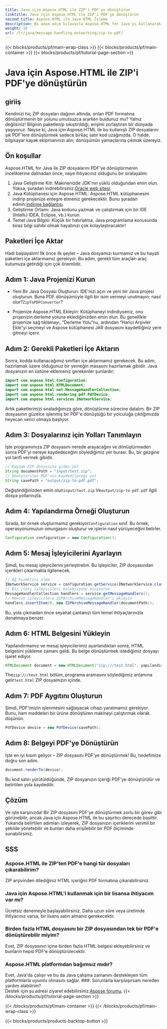 ```yaml
---
title: Java için Aspose.HTML ile ZIP'i PDF'ye dönüştürün
linktitle: Java için Aspose.HTML ile ZIP'i PDF'ye dönüştürün
second_title: Aspose.HTML ile Java HTML İşleme
description: Bu adım adım kılavuzla Aspose.HTML for Java'yı kullanarak ZIP dosyalarınızı kolayca PDF'ye dönüştürün.
weight: 16
url: /tr/java/message-handling-networking/zip-to-pdf/
---
```


{{< blocks/products/pf/main-wrap-class >}}
{{< blocks/products/pf/main-container >}}
{{< blocks/products/pf/tutorial-page-section >}}

# Java için Aspose.HTML ile ZIP'i PDF'ye dönüştürün

## giriiş
Kendinizi hiç ZIP dosyaları dağının altında, onları PDF formatına dönüştürmenin bir yolunu umutsuzca ararken buldunuz mu? Yalnız değilsiniz! Bilginin paketlenip sıkıştırıldığı, erişimi zorlaştıran bir dünyada yaşıyoruz. Neyse ki, Java için Aspose.HTML ile bu kullanışlı ZIP dosyalarını şık PDF'lere dönüştürmek sadece birkaç satır kod uzağınızda. O halde, bilgisayar kayak ekipmanınızı alın; dönüşümün yamaçlarına çıkmak üzereyiz.
## Ön koşullar
Aspose.HTML for Java ile ZIP dosyalarını PDF'ye dönüştürmenin inceliklerine dalmadan önce, neye ihtiyacınız olduğunu bir sıralayalım:
1.  Java Geliştirme Kiti: Makinenizde JDK'nın yüklü olduğundan emin olun. Yoksa, şuradan indirebilirsiniz:[Oracle web sitesi](https://www.oracle.com/java/technologies/javase-jdk11-downloads.html).
2.  Java Kütüphanesi için Aspose.HTML: Aspose.HTML kütüphanesini indirip projenize entegre etmeniz gerekecektir. Bunu şuradan edinin:[indirme bağlantısı](https://releases.aspose.com/html/java/).
3. Geliştirme Ortamı: Java kodunu yazmak ve çalıştırmak için bir IDE (IntelliJ IDEA, Eclipse, vb.) kurun.
4. Temel Java Bilgisi: Küçük bir hatırlatma, Java programlama konusunda biraz bilgi sahibi olmak hayatınızı çok kolaylaştıracaktır!
## Paketleri İçe Aktar
Hadi başlayalım! İlk önce ilk şeyler – Java dosyamızı kurmamız ve bu hayati paketleri içe aktarmamız gerekiyor. Bu adım, gerekli tüm araçları araç kutumuza getirdiği için çok önemlidir. 
## Adım 1: Java Projenizi Kurun
- Yeni Bir Java Dosyası Oluşturun: IDE'nizi açın ve yeni bir Java projesi oluşturun. Buna PDF dönüşümüyle ilgili bir isim vermeyi unutmayın; nasıl olur?`ZipToPDFConverter`?
  
- Projenize Aspose.HTML Ekleyin: Kütüphaneyi indirdiyseniz, onu projenizin derleme yoluna eklediğinizden emin olun. Bu genellikle projenize sağ tıklamayı, “Derleme Yolu”nu, ardından “Harici Arşivler Ekle”yi seçmeyi ve Aspose kütüphanesi JAR dosyasını kaydettiğiniz yere gitmeyi içerir.
## Adım 2: Gerekli Paketleri İçe Aktarın
Sonra, kodda kullanacağımız sınıfları içe aktarmamız gerekecek. Bu adım, hazırlamak üzere olduğunuz bir yemeğin masasını hazırlamak gibidir. Java dosyanızın en üstüne eklemeniz gerekenler şunlardır:
```java
import com.aspose.html.Configuration;
import com.aspose.html.HTMLDocument;
import com.aspose.html.net.MessageHandlerCollection;
import com.aspose.html.rendering.pdf.PdfDevice;
import com.aspose.html.services.INetworkService;
```
Artık paketlerimizi sıraladığımıza göre, dönüştürme sürecine dalalım. Bir ZIP dosyasının güzelce işlenmiş bir PDF'e dönüştüğü bir yolculuğa çıktığımızda heyecan verici olmaya başlıyor. 
## Adım 3: Dosyalarınız için Yolları Tanımlayın
İşte programımıza ZIP dosyasını nerede arayacağını ve dönüştürmeden sonra PDF'yi nereye kaydedeceğini söylediğimiz yer burası. Bu, bir gezgine yol tarifi vermek gibidir.
```java
// Kaynak ZIP dosyasına giden yol
String documentPath = "input/test.zip";
// Dönüştürülen PDF'nin kaydedileceği yol
String savePath = "output/zip-to-pdf.pdf";
```
 Değiştirdiğinizden emin olun`input/test.zip` Ve`output/zip-to-pdf.pdf` ilgili dosya yollarınızla.
## Adım 4: Yapılandırma Örneği Oluşturun
 Sırada, bir örnek oluşturmamız gerekiyor`Configuration` sınıf. Bu örnek, operasyonumuzun omurgasını oluşturur ve işlerin nasıl yürüyeceğini belirler.
```java
Configuration configuration = new Configuration();
```
## Adım 5: Mesaj İşleyicilerini Ayarlayın
Şimdi, bu mesaj işleyicilerini yerleştirelim. Bu işleyiciler, ZIP dosyasından içerikleri çıkarmakla ilgilenecek. 
```java
// Ağ hizmetini alma
INetworkService service = configuration.getService(INetworkService.class);
// Bir ileti işleyicileri koleksiyonu oluşturun
MessageHandlerCollection handlers = service.getMessageHandlers();
// Mevcut işleyicilere ZIPArchiveMessageHandler'ı ekleyin
handlers.insertItem(0, new ZIPArchiveMessageHandler(documentPath));
```
Bu, yola çıkmadan önce seyahat çantanızı tüm temel ihtiyaçlarınızla donatmaya benzer.
## Adım 6: HTML Belgesini Yükleyin
Yapılandırmamız ve mesaj işleyicilerimiz ayarlandıktan sonra, HTML belgesini yükleme zamanı geldi. Bu belge dönüştürmek istediğimiz dosyayı işaret ediyor.
```java
HTMLDocument document = new HTMLDocument("zip:///test.html", yapılandırma);
```
 The`zip:///test.html` bölüm, programa aramasını söylediğimiz anlamına gelir`test.html` ZIP dosyamızın içinde.
## Adım 7: PDF Aygıtını Oluşturun
Şimdi, PDF'imizin işlenmesini sağlayacak cihazı yaratmamız gerekiyor. Bunu, ham maddeleri bir ürüne dönüştüren makineyi çalıştırmak olarak düşünün.
```java
PdfDevice device = new PdfDevice(savePath);
```
## Adım 8: Belgeyi PDF'ye Dönüştürün
İşte en iyi kısım geliyor – ZIP dosyasını PDF'ye dönüştürmek! Bu, hedefimize doğru son adım.
```java
document.renderTo(device);
```
Bu kod satırı yürütüldüğünde, ZIP dosyanızın içeriği PDF'ye dönüştürülür ve belirtilen yola kaydedilir.
## Çözüm
Ve işte karşınızda! Bir ZIP dosyasını PDF'ye dönüştürmek zorlu bir görev gibi görünebilir, ancak Java için Aspose.HTML ile bu şaşırtıcı derecede basittir. Yukarıda belirtilen adımları izleyerek, ZIP dosyanızın içeriklerini verimli bir şekilde yönetebilir ve bunları daha erişilebilir bir PDF biçiminde sunabilirsiniz.
## SSS
### Aspose.HTML ile ZIP'ten PDF'e hangi tür dosyaları çıkarabilirim?  
ZIP arşivinden dilediğiniz HTML içeriğini PDF formatına çıkarabilirsiniz.
### Java için Aspose.HTML'i kullanmak için bir lisansa ihtiyacım var mı?  
Ücretsiz denemeyle başlayabilirsiniz. Daha uzun süre veya üretimde ihtiyacınız varsa, bir lisans satın almanız gerekecektir.
### Birden fazla HTML dosyasını bir ZIP dosyasından tek bir PDF'e dönüştürebilir miyim?  
Evet, ZIP dosyasının içine birden fazla HTML belgesi ekleyebilirsiniz ve bunların hepsi PDF'e dönüştürülecektir.
### Aspose.HTML platformdan bağımsız mıdır?  
Evet, Java'da çalışır ve bu da Java çalışma zamanını destekleyen tüm platformlarla uyumlu olmasını sağlar.
###. Sorunlarla karşılaşırsam nereden yardım alabilirim?  
 Destek için şu adresi ziyaret edebilirsiniz:[Aspose forumu](https://forum.aspose.com/c/html/29).
{{< /blocks/products/pf/tutorial-page-section >}}

{{< /blocks/products/pf/main-container >}}
{{< /blocks/products/pf/main-wrap-class >}}

{{< blocks/products/products-backtop-button >}}
